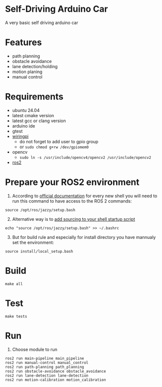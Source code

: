 # Self-Driving Arduino Car

A very basic self driving arduino car

# Features
- path planning
- obstacle avoidance
- lane detection/holding
- motion planing
- manual control

# Requirements
- ubuntu 24.04
- latest cmake version
- latest gcc or clang version
- arduino ide
- gtest
- [wiringpi](https://github.com/WiringPi/WiringPi/tree/master)
  - do not forget to add user to gpio group
  - or `sudo chmod g+rw /dev/gpiomem0`
- opencv
  - `sudo ln -s /usr/include/opencv4/opencv2 /usr/include/opencv2`
- [ros2](https://docs.ros.org/en/jazzy/Installation/Ubuntu-Install-Debs.html)


# Prepare your ROS2 environment
1. According to [official documentation](https://docs.ros.org/en/foxy/Tutorials/Beginner-CLI-Tools/Configuring-ROS2-Environment.html#source-the-setup-files) for every new shell you will need to run this command to have access to the ROS 2 commands:
```
source /opt/ros/jazzy/setup.bash
```
2. Alternative way is to [add sourcing to your shell startup script](https://docs.ros.org/en/foxy/Tutorials/Beginner-CLI-Tools/Configuring-ROS2-Environment.html#source-the-setup-files)
```
echo "source /opt/ros/jazzy/setup.bash" >> ~/.bashrc
```
3. But for build rule and especially for install directory you have mannualy set the environment:
```
source install/local_setup.bash
```

# Build
```
make all
```

# Test
```
make tests
```

# Run
1. Choose module to run
```
ros2 run main-pipeline main_pipeline
ros2 run manual-control manual_control
ros2 run path-planning path_planning
ros2 run obstacle-avoidance obstacle_avoidance
ros2 run lane-detection lane-detection
ros2 run motion-calibration motion_calibration
```
